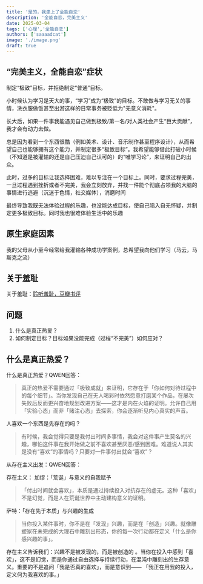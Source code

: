 ```yaml
---
title: '是的，我患上了全能自恋'
description: '全能自恋，完美主义'
date: 2025-03-04
tags: ['心理','全能自恋']
authors: ['saaaadcat']
image: './image.png'
draft: true
---
```


## “完美主义，全能自恋”症状

制定“极致”目标，并拒绝制定“普通”目标。

小时候认为学习是天大的事，“学习”成为“极致”的目标。不敢做与学习无关的事情，洗衣服做饭甚至出游这样的日常事务被贬低为"无意义消耗"。

长大后，如果一件事我能遇见自己做到极致/第一名/对人类社会产生“巨大贡献”，我才会有动力去做。

总是因为看到一个东西很酷（例如美术、设计、音乐制作甚至程序设计），从而希望自己也能够拥有这个能力，并制定很多“极致目标”。我希望能够借此打破小时候（不知道是被灌输的还是自己压迫自己认可的）的“唯学习论”，来证明自己的出众。

此时，过多的目标让我选择困难，难以专注在一个目标上。同时，要求过程完美，一旦过程遇到挫折或者不完美，我会立刻放弃，并找一件能个彻底占领我的大脑的事情进行逃避（沉迷于色情，社交媒体），消磨时间

最终导致我既无法体验过程的乐趣，也没能达成目标，使自己陷入自无怀疑，并制定更多极致目标。同时我也很难体验生活中的乐趣

## 原生家庭因素

我的父母从小至今经常给我灌输各种成功学案例，总希望我向他们学习（马云，马斯克之流）

## 关于羞耻

关于羞耻：[聆听羞耻，豆瓣书评](3)

## 问题

1. 什么是真正热爱？
2. 如何制定目标？目标如果没能完成（过程“不完美”）如何应对？

## 什么是真正热爱？

什么是真正热爱？QWEN回答：

>真正的热爱不需要通过「极致成就」来证明，它存在于「你如何对待过程中的每个细节」。当你发现自己在无人喝彩时依然愿意打磨某个作品，在屡次失败后反而更兴奋地规划改进方案——这才是内在火焰的证明。允许自己用「实验心态」而非「赌注心态」去探索，你会逐渐听见内心真实的声音。

人喜欢一个东西是先存在的吗？

>有时候，我会觉得只要是我付出时间多事情，我会对这件事产生莫名的兴趣，哪怕这件事在我开始做之前不喜欢甚至厌恶/感到困难。难道说人其实是没有“喜欢”的事情吗？只要对一件事付出就会“喜欢”？

从存在主义出发：QWEN回答：

存在主义：
加缪：「荒诞」与意义的自我赋予
>「付出时间就会喜欢」，本质是通过持续投入对抗存在的虚无。这种「喜欢」不是幻觉，而是人在荒诞世界中主动建构意义的证明。

萨特：「存在先于本质」与兴趣的生成
>当你投入某件事时，你不是在「发现」兴趣，而是在「创造」兴趣。就像雕塑家在未完成的大理石中雕刻出形态，你的每一次行动都在定义「什么是你感兴趣的事」。

存在主义告诉我们：兴趣不是被发现的，而是被创造的 。当你在投入中感到「喜欢」，这不是幻觉，而是你通过自由选择与持续行动，在混沌中雕刻出的生存意义。重要的不是追问「我是否真的喜欢」，而是意识到——
「我正在用我的投入，定义何为我喜欢的事。」
